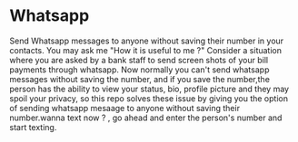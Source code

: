 # Whatsapp

Send Whatsapp messages to anyone without saving their number in your contacts.
 You may ask me "How it is useful to me ?"
       Consider a situation where you are asked by a bank staff to send screen shots of your bill payments through whatsapp. Now normally you can't send whatsapp messages without saving the number, and if you save the number,the person has the ability to view your status, bio, profile picture and they may spoil your privacy, so this repo solves these issue by giving you the option of sending whatsapp mesaage to anyone without saving their number.wanna text now ? , go ahead and enter the  person's number and start texting.
